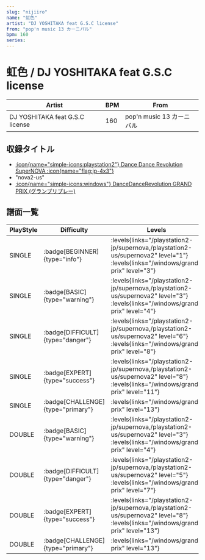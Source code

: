 ```yaml
---
slug: "nijiiro"
name: "虹色"
artist: "DJ YOSHITAKA feat G.S.C license"
from: "pop'n music 13 カーニバル"
bpm: 160
series:
---
```


# 虹色 / DJ YOSHITAKA feat G.S.C license

|Artist|BPM|From|
|------|---|----|
|DJ YOSHITAKA feat G.S.C license|160|pop'n music 13 カーニバル|

## 収録タイトル

- [:icon{name="simple-icons:playstation2"} Dance Dance Revolution SuperNOVA :icon{name="flag:jp-4x3"}](/playstation2-jp/supernova)
- "nova2-us"
- [:icon{name="simple-icons:windows"} DanceDanceRevolution GRAND PRIX (グランプリプレー)](/windows/grand-prix)

## 譜面一覧

|PlayStyle|Difficulty|Levels|Notes|Movie|
|---------|----------|------|-----|-----|
|SINGLE| :badge[BEGINNER]{type="info"}| :levels{links="/playstation2-jp/supernova,/playstation2-us/supernova2" level="1"} :levels{links="/windows/grand-prix" level="3"}|99/0||
|SINGLE| :badge[BASIC]{type="warning"}| :levels{links="/playstation2-jp/supernova,/playstation2-us/supernova2" level="3"} :levels{links="/windows/grand-prix" level="4"}|118/0||
|SINGLE| :badge[DIFFICULT]{type="danger"}| :levels{links="/playstation2-jp/supernova,/playstation2-us/supernova2" level="6"} :levels{links="/windows/grand-prix" level="8"}|256/3||
|SINGLE| :badge[EXPERT]{type="success"}| :levels{links="/playstation2-jp/supernova,/playstation2-us/supernova2" level="8"} :levels{links="/windows/grand-prix" level="11"}|328/0||
|SINGLE| :badge[CHALLENGE]{type="primary"}| :levels{links="/windows/grand-prix" level="13"}|427/6||
|DOUBLE| :badge[BASIC]{type="warning"}| :levels{links="/playstation2-jp/supernova,/playstation2-us/supernova2" level="3"} :levels{links="/windows/grand-prix" level="4"}|105/0||
|DOUBLE| :badge[DIFFICULT]{type="danger"}| :levels{links="/playstation2-jp/supernova,/playstation2-us/supernova2" level="5"} :levels{links="/windows/grand-prix" level="7"}|215/3||
|DOUBLE| :badge[EXPERT]{type="success"}| :levels{links="/playstation2-jp/supernova,/playstation2-us/supernova2" level="8"} :levels{links="/windows/grand-prix" level="13"}|350/0||
|DOUBLE| :badge[CHALLENGE]{type="primary"}| :levels{links="/windows/grand-prix" level="13"}|406/8||
